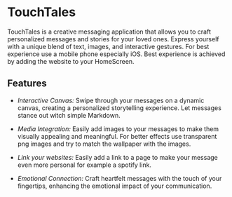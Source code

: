# TouchTales

TouchTales is a creative messaging application that allows you to craft personalized messages and stories for your loved ones. Express yourself with a unique blend of text, images, and interactive gestures. For best experience use a mobile phone especially iOS. Best experience is achieved by adding the website to your HomeScreen.

## Features

- *Interactive Canvas:* Swipe through your messages on a dynamic canvas, creating a personalized storytelling experience. Let messages stance out witch simple Markdown.
  
- *Media Integration:* Easily add images to your messages to make them visually appealing and meaningful. For better effects use transparent png images and try to match the wallpaper with the images.

- *Link your websites:* Easily add a link to a page to make your message even more personal for example a spotify link.

- *Emotional Connection:* Craft heartfelt messages with the touch of your fingertips, enhancing the emotional impact of your communication.
